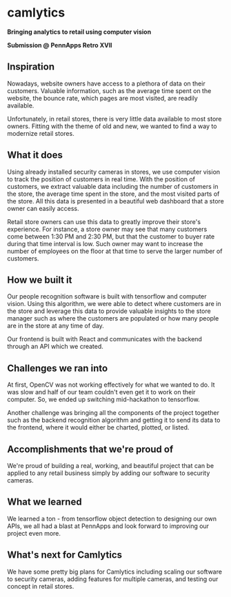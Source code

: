 # camlytics
**Bringing analytics to retail using computer vision**

**Submission @ PennApps Retro XVII**


## Inspiration
Nowadays, website owners have access to a plethora of data on their customers. Valuable information, such as the average time spent on the website, the bounce rate, which pages are most visited, are readily available.

Unfortunately, in retail stores, there is very little data available to most store owners. Fitting with the theme of old and new, we wanted to find a way to modernize retail stores.

## What it does
Using already installed security cameras in stores, we use computer vision to track the position of customers in real time. With the position of customers, we extract valuable data including the number of customers in the store, the average time spent in the store, and the most visited parts of the store. All this data is presented in a beautiful web dashboard that a store owner can easily access.

Retail store owners can use this data to greatly improve their store's experience. For instance, a store owner may see that many customers come between 1:30 PM and 2:30 PM, but that the customer to buyer rate during that time interval is low. Such owner may want to increase the number of employees on the floor at that time to serve the larger number of customers.

## How we built it
Our people recognition software is built with tensorflow and computer vision. Using this algorithm, we were able to detect where customers are in the store and leverage this data to provide valuable insights to the store manager such as where the customers are populated or how many people are in the store at any time of day.

Our frontend is built with React and communicates with the backend through an API which we created.

## Challenges we ran into
At first, OpenCV was not working effectively for what we wanted to do. It was slow and half of our team couldn't even get it to work on their computer. So, we ended up switching mid-hackathon to tensorflow.

Another challenge was bringing all the components of the project together such as the backend recognition algorithm and getting it to send its data to the frontend, where it would either be charted, plotted, or listed.

## Accomplishments that we're proud of
We're proud of building a real, working, and beautiful project that can be applied to any retail business simply by adding our software to security cameras.

## What we learned
We learned a ton - from tensorflow object detection to designing our own APIs, we all had a blast at PennApps and look forward to improving our project even more.

## What's next for Camlytics
We have some pretty big plans for Camlytics including scaling our software to security cameras, adding features for multiple cameras, and testing our concept in retail stores.
